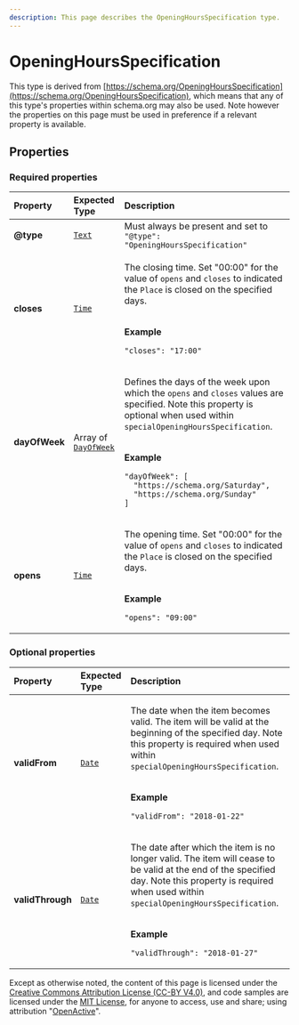 ```yaml
---
description: This page describes the OpeningHoursSpecification type.
---
```


# OpeningHoursSpecification

This type is derived from [https://schema.org/OpeningHoursSpecification](https://schema.org/OpeningHoursSpecification), which means that any of this type's properties within schema.org may also be used. Note however the properties on this page must be used in preference if a relevant property is available.

## **Properties**

### **Required properties**

<table>
  <thead>
    <tr>
      <th style="text-align:left">Property</th>
      <th style="text-align:left">Expected Type</th>
      <th style="text-align:left">Description</th>
    </tr>
  </thead>
  <tbody>
    <tr>
      <td style="text-align:left"><b>@type</b>
      </td>
      <td style="text-align:left"> <a href="https://schema.org/Text"><code>Text</code></a>
      </td>
      <td style="text-align:left">Must always be present and set to <code>&quot;@type&quot;: &quot;OpeningHoursSpecification&quot;</code>
      </td>
    </tr>
    <tr>
      <td style="text-align:left"><b>closes</b>
      </td>
      <td style="text-align:left"> <a href="https://schema.org/Time"><code>Time</code></a>
      </td>
      <td style="text-align:left">
        <p>The closing time. Set &quot;00:00&quot; for the value of <code>opens</code> and <code>closes</code> to
          indicated the <code>Place</code> is closed on the specified days.</p>
        <p>
          <br /><b>Example</b>
        </p>
        <p><code>&quot;closes&quot;: &quot;17:00&quot;</code>
        </p>
      </td>
    </tr>
    <tr>
      <td style="text-align:left"><b>dayOfWeek</b>
      </td>
      <td style="text-align:left">Array of <a href="https://schema.org/DayOfWeek"><code>DayOfWeek</code></a>
      </td>
      <td style="text-align:left">
        <p>Defines the days of the week upon which the <code>opens</code> and <code>closes</code> values
          are specified. Note this property is optional when used within <code>specialOpeningHoursSpecification</code>.</p>
        <p>
          <br /><b>Example</b>
        </p>
        <p><code>&quot;dayOfWeek&quot;: [<br />  &quot;https://schema.org/Saturday&quot;,<br />  &quot;https://schema.org/Sunday&quot;<br />]</code>
        </p>
      </td>
    </tr>
    <tr>
      <td style="text-align:left"><b>opens</b>
      </td>
      <td style="text-align:left"> <a href="https://schema.org/Time"><code>Time</code></a>
      </td>
      <td style="text-align:left">
        <p>The opening time. Set &quot;00:00&quot; for the value of <code>opens</code> and <code>closes</code> to
          indicated the <code>Place</code> is closed on the specified days.</p>
        <p>
          <br /><b>Example</b>
        </p>
        <p><code>&quot;opens&quot;: &quot;09:00&quot;</code>
        </p>
      </td>
    </tr>
  </tbody>
</table>

### **Optional properties**

<table>
  <thead>
    <tr>
      <th style="text-align:left">Property</th>
      <th style="text-align:left">Expected Type</th>
      <th style="text-align:left">Description</th>
    </tr>
  </thead>
  <tbody>
    <tr>
      <td style="text-align:left"><b>validFrom</b>
      </td>
      <td style="text-align:left"> <a href="https://schema.org/Date"><code>Date</code></a>
      </td>
      <td style="text-align:left">
        <p>The date when the item becomes valid. The item will be valid at the beginning
          of the specified day. Note this property is required when used within <code>specialOpeningHoursSpecification</code>.</p>
        <p>
          <br /><b>Example</b>
        </p>
        <p><code>&quot;validFrom&quot;: &quot;2018-01-22&quot;</code>
        </p>
      </td>
    </tr>
    <tr>
      <td style="text-align:left"><b>validThrough</b>
      </td>
      <td style="text-align:left"> <a href="https://schema.org/Date"><code>Date</code></a>
      </td>
      <td style="text-align:left">
        <p>The date after which the item is no longer valid. The item will cease
          to be valid at the end of the specified day. Note this property is required
          when used within <code>specialOpeningHoursSpecification</code>.</p>
        <p>
          <br /><b>Example</b>
        </p>
        <p><code>&quot;validThrough&quot;: &quot;2018-01-27&quot;</code>
        </p>
      </td>
    </tr>
  </tbody>
</table>

Except as otherwise noted, the content of this page is licensed under the [Creative Commons Attribution License \(CC-BY V4.0\)](https://creativecommons.org/licenses/by/4.0/), and code samples are licensed under the [MIT License](https://opensource.org/licenses/MIT), for anyone to access, use and share; using attribution "[OpenActive](https://www.openactive.io/)".

